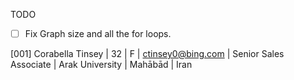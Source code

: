 TODO

- [ ] Fix Graph size and all the for loops.

[001] Corabella Tinsey | 32 | F | ctinsey0@bing.com | Senior Sales Associate | Arak University | Mahābād | Iran
